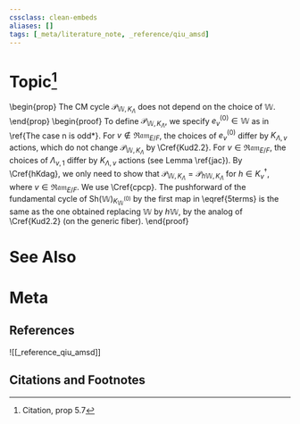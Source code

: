 ```yaml
---
cssclass: clean-embeds
aliases: []
tags: [_meta/literature_note, _reference/qiu_amsd]
---
```

# Topic[^1]
\begin{prop} The CM cycle ${\mathcal {P}}_{{\mathbb {W}},K_\Lambda}$ does not depend on the choice of ${\mathbb {W}}$.
\end{prop}
\begin{proof} To define ${\mathcal {P}}_{{\mathbb {W}},K_\Lambda}$, we specify 
 $e_v^{(0)}\in {\mathbb {W}}$ as  in \ref{The case n is odd*}.
For $v\not\in {\mathfrak{Ram}}_{E/F}$, the choices of      $e_v^{(0)}$  differ by $K_{\Lambda,v}$ actions, which do not change ${\mathcal {P}}_{{\mathbb {W}},K_\Lambda}$  by \Cref{Kud2.2}.
For $v \in {\mathfrak{Ram}}_{E/F}$,  the choices of   $\Lambda_{v,1}$  differ by $K_{\Lambda,v}$ actions  (see Lemma \ref{jac}).
 By \Cref{hKdag}, we only need to show that  ${\mathcal {P}}_{{\mathbb {W}},K_\Lambda}= {\mathcal {P}}_{h{\mathbb {W}},K_\Lambda}$ for $h\in K_v^\dag$, where $v\in {\mathfrak{Ram}}_{E/F}$.
We use \Cref{cpcp}.     The pushforward of the fundamental cycle  of ${\mathrm{Sh}}({\mathbb {W}})_{K_{\mathbb {W}}^{(0)}}$ by the first map in \eqref{5terms} is   the same as the one obtained replacing ${\mathbb {W}}$ by $h{\mathbb {W}}$, by the analog of \Cref{Kud2.2} (on the 
generic fiber).
 \end{proof}

# See Also

# Meta
## References
![[_reference_qiu_amsd]]


## Citations and Footnotes
[^1]: Citation, prop 5.7